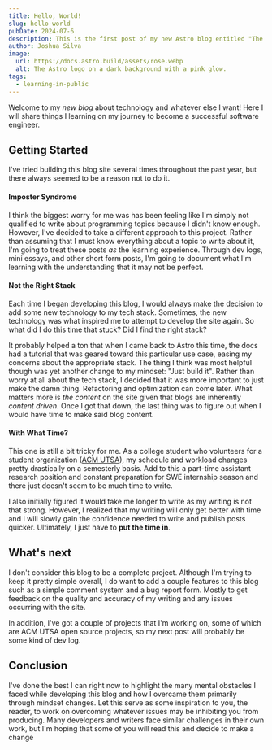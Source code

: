 ```yaml
---
title: Hello, World!
slug: hello-world
pubDate: 2024-07-6
description: This is the first post of my new Astro blog entitled "The Garbage Collection".
author: Joshua Silva
image:
  url: https://docs.astro.build/assets/rose.webp
  alt: The Astro logo on a dark background with a pink glow.
tags:
  - learning-in-public
---
```


Welcome to my _new blog_ about technology and whatever else I want! Here I will share things I learning on my journey to become a successful software engineer.

## Getting Started

I've tried building this blog site several times throughout the past year, but there always seemed to be a reason not to do it.

#### **Imposter Syndrome**

I think the biggest worry for me was has been feeling like I'm simply not qualified to write about programming topics because I didn't know enough. However, I've decided to take a different approach to this project. Rather than assuming that I must know everything about a topic to write about it, I'm going to treat these posts _as_ the learning experience. Through dev logs, mini essays, and other short form posts, I'm going to document what I'm learning with the understanding that it may not be perfect.

#### **Not the Right Stack**

Each time I began developing this blog, I would always make the decision to add some new technology to my tech stack. Sometimes, the new technology was what inspired me to attempt to develop the site again. So what did I do this time that stuck? Did I find the right stack?

It probably helped a ton that when I came back to Astro this time, the docs had a tutorial that was geared toward this particular use case, easing my concerns about the appropriate stack. The thing I think was most helpful though was yet another change to my mindset: "Just build it". Rather than worry at all about the tech stack, I decided that it was more important to just make the damn thing. Refactoring and optimization can come later. What matters more is _the content_ on the site given that blogs are inherently _content driven_. Once I got that down, the last thing was to figure out when I would have time to make said blog content.

#### **With What Time?**

This one is still a bit tricky for me. As a college student who volunteers for a student organization ([ACM UTSA](https://acmutsa.org)), my schedule and workload changes pretty drastically on a semesterly basis. Add to this a part-time assistant research position and constant preparation for SWE internship season and there just doesn't seem to be much time to write.

I also initially figured it would take me longer to write as my writing is not that strong. However, I realized that my writing will only get better with time and I will slowly gain the confidence needed to write and publish posts quicker. Ultimately, I just have to **put the time in**.

## What's next

I don't consider this blog to be a complete project. Although I'm trying to keep it pretty simple overall, I do want to add a couple features to this blog such as a simple comment system and a bug report form. Mostly to get feedback on the quality and accuracy of my writing and any issues occurring with the site.

In addition, I've got a couple of projects that I'm working on, some of which are ACM UTSA open source projects, so my next post will probably be some kind of dev log.

## Conclusion

I've done the best I can right now to highlight the many mental obstacles I faced while developing this blog and how I overcame them primarily through mindset changes. Let this serve as some inspiration to you, the reader, to work on overcoming whatever issues may be inhibiting you from producing. Many developers and writers face similar challenges in their own work, but I'm hoping that some of you will read this and decide to make a change
